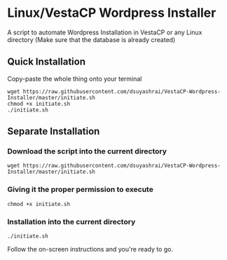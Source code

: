# Linux/VestaCP Wordpress Installer
A script to automate Wordpress Installation in VestaCP or any Linux directory (Make sure that the database is already created)

## Quick Installation
Copy-paste the whole thing onto your terminal

```
wget https://raw.githubusercontent.com/dsuyashrai/VestaCP-Wordpress-Installer/master/initiate.sh
chmod +x initiate.sh
./initiate.sh
```
## Separate Installation

### Download the script into the current directory

```
wget https://raw.githubusercontent.com/dsuyashrai/VestaCP-Wordpress-Installer/master/initiate.sh
```

### Giving it the proper permission to execute
```
chmod +x initiate.sh
```

### Installation into the current directory

```
./initiate.sh
```

Follow the on-screen instructions and you're ready to go.

